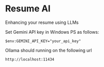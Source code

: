 # Resume AI
Enhancing your resume using LLMs

Set Gemini API key in Windows PS as follows:
```
$env:GEMINI_API_KEY="your_api_key"
```
Ollama should running on the following url
```
http://localhost:11434
```